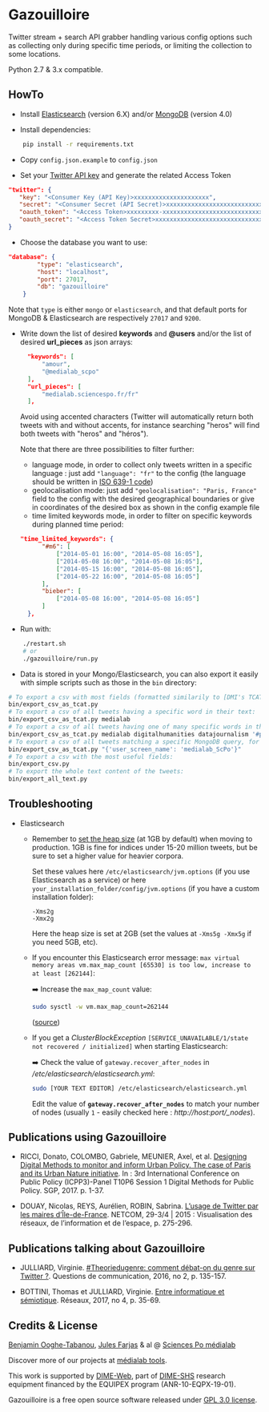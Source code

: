 # Gazouilloire

Twitter stream + search API grabber handling various config options such as collecting only during specific time periods, or limiting the collection to some locations.

Python 2.7 & 3.x compatible.

## HowTo

- Install [Elasticsearch](https://www.elastic.co/downloads/elasticsearch#ga-release) (version 6.X) and/or [MongoDB](https://www.mongodb.com/download-center/community) (version 4.0)

- Install dependencies:

```bash
    pip install -r requirements.txt
```

- Copy `config.json.example` to `config.json`

- Set your [Twitter API key](https://apps.twitter.com/app/) and generate the related Access Token

```json
"twitter": {
   "key": "<Consumer Key (API Key)>xxxxxxxxxxxxxxxxxxxxx",
   "secret": "<Consumer Secret (API Secret)>xxxxxxxxxxxxxxxxxxxxxxxxxxxxxxxxxxxxxxxxxxx",
   "oauth_token": "<Access Token>xxxxxxxxx-xxxxxxxxxxxxxxxxxxxxxxxxxxxxxxxxxxxxxxxx",
   "oauth_secret": "<Access Token Secret>xxxxxxxxxxxxxxxxxxxxxxxxxxxxxxxxxxxxxxxxx"
}

```

- Choose the database you want to use:

```json
"database": {
        "type": "elasticsearch",
        "host": "localhost",
        "port": 27017,
        "db": "gazouilloire"
    }
```

Note that `type` is either `mongo` or `elasticsearch`, and that default ports for MongoDB & Elasticsearch are respectively `27017` and `9200`.

- Write down the list of desired **keywords** and **@users** and/or the list of desired **url_pieces** as json arrays:

  ```json
    "keywords": [
        "amour",
        "@medialab_scpo"
    ],
    "url_pieces": [
        "medialab.sciencespo.fr/fr"
    ],
  ```

  Avoid using accented characters (Twitter will automatically return both tweets with and without accents, for instance searching "heros" will find both tweets with "heros" and "héros").

  Note that there are three possibilities to filter further:

  - language mode, in order to collect only tweets written in a specific language : just add `"language": "fr"` to the config (the language should be written in [ISO 639-1 code](https://en.wikipedia.org/wiki/List_of_ISO_639-1_codes))
  - geolocalisation mode: just add `"geolocalisation": "Paris, France"` field to the config with the desired geographical boundaries or give in coordinates of the desired box as shown in the config example file
  - time limited keywords mode, in order to filter on specific keywords during planned time period:

  ```json
  "time_limited_keywords": {
        "#m6": [
            ["2014-05-01 16:00", "2014-05-08 16:05"],
            ["2014-05-08 16:00", "2014-05-08 16:05"],
            ["2014-05-15 16:00", "2014-05-08 16:05"],
            ["2014-05-22 16:00", "2014-05-08 16:05"]
        ],
        "bieber": [
            ["2014-05-08 16:00", "2014-05-08 16:05"]
        ]
    },
  ```

- Run with:

```bash
    ./restart.sh
    # or
    ./gazouilloire/run.py
```

- Data is stored in your Mongo/Elasticsearch, you can also export it easily with simple scripts such as those in the `bin` directory:

```bash
# To export a csv with most fields (formatted similarily to [DMI's TCAT](https://github.com/digitalmethodsinitiative/dmi-tcat)):
bin/export_csv_as_tcat.py
# To export a csv of all tweets having a specific word in their text:
bin/export_csv_as_tcat.py medialab
# To export a csv of all tweets having one of many specific words in their text:
bin/export_csv_as_tcat.py medialab digitalhumanities datajournalism '#python'
# To export a csv of all tweets matching a specific MongoDB query, for instance by user_name:
bin/export_csv_as_tcat.py "{'user_screen_name': 'medialab_ScPo'}"
# To export a csv with the most useful fields:
bin/export_csv.py
# To export the whole text content of the tweets:
bin/export_all_text.py
```

## Troubleshooting

- Elasticsearch

  - Remember to [set the heap size](https://www.elastic.co/guide/en/elasticsearch/reference/current/heap-size.html) (at 1GB by default) when moving to production. 1GB is fine for indices under 15-20 million tweets, but be sure to set a higher value for heavier corpora.
  
    Set these values here `/etc/elasticsearch/jvm.options` (if you use Elasticsearch as a service) or here `your_installation_folder/config/jvm.options` (if you have a custom installation folder):
    ```
    -Xms2g
    -Xmx2g
    ```
    Here the heap size is set at 2GB (set the values at `-Xms5g -Xmx5g` if you need 5GB, etc).

  - If you encounter this Elasticsearch error message:
    `max virtual memory areas vm.max_map_count [65530] is too low, increase to at least [262144]`:

    :arrow_right:  Increase the `max_map_count` value:

    ```bash
    sudo sysctl -w vm.max_map_count=262144
    ```

    ([source](https://www.elastic.co/guide/en/elasticsearch/reference/current/vm-max-map-count.html))

  - If you get a _ClusterBlockException_ `[SERVICE_UNAVAILABLE/1/state not recovered / initialized]` when starting Elasticsearch:

    :arrow_right:  Check the value of `gateway.recover_after_nodes` in _/etc/elasticsearch/elasticsearch.yml_:

    ```bash
    sudo [YOUR TEXT EDITOR] /etc/elasticsearch/elasticsearch.yml
    ```

    Edit the value of **`gateway.recover_after_nodes`** to match your number of nodes (usually `1` - easily checked here : *http://host:port/_nodes*).

## Publications using Gazouilloire

- RICCI, Donato, COLOMBO, Gabriele, MEUNIER, Axel, et al. [Designing Digital Methods to monitor and inform Urban Policy. The case of Paris and its Urban Nature initiative](https://re.public.polimi.it/bitstream/11311/1038509/1/IPPA_Ricci-Colombo-Meunier-Brilli.pdf). In : 3rd International Conference on Public Policy (ICPP3)-Panel T10P6 Session 1 Digital Methods for Public Policy. SGP, 2017. p. 1-37.

- DOUAY, Nicolas, REYS, Aurélien, ROBIN, Sabrina. [L’usage de Twitter par les maires d’Île-de-France](https://journals.openedition.org/netcom/2089). NETCOM, 29-3/4 | 2015 : Visualisation des réseaux, de l’information et de l’espace, p. 275-296.

## Publications talking about Gazouilloire

- JULLIARD, Virginie. [#Theoriedugenre: comment débat-on du genre sur Twitter ?](https://www.cairn.info/revue-questions-de-communication-2016-2-page-135.html). Questions de communication, 2016, no 2, p. 135-157.

- BOTTINI, Thomas et JULLIARD, Virginie. [Entre informatique et sémiotique](https://www.cairn.info/revue-reseaux-2017-4-page-35.htm). Réseaux, 2017, no 4, p. 35-69.

## Credits & License

[Benjamin Ooghe-Tabanou](https://github.com/boogheta), [Jules Farjas](https://github.com/farjasju) & al @ [Sciences Po médialab](https://github.com/medialab)

Discover more of our projects at [médialab tools](http://tools.medialab.sciences-po.fr/).

This work is supported by [DIME-Web](http://dimeweb.dime-shs.sciences-po.fr/), part of [DIME-SHS](http://www.sciencespo.fr/dime-shs/) research equipment financed by the EQUIPEX program (ANR-10-EQPX-19-01).

Gazouilloire is a free open source software released under [GPL 3.0 license](LICENSE).
